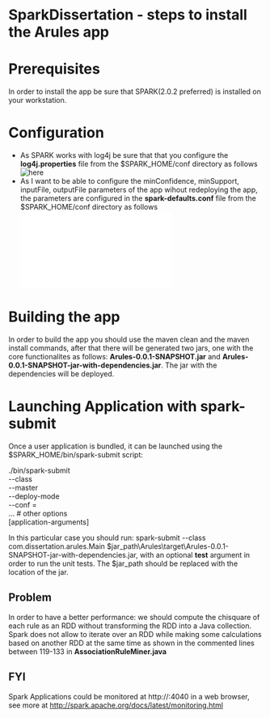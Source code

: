 # SparkDissertation - steps to install the Arules app
# Prerequisites
In order to install the app be sure that SPARK(2.0.2 preferred) is installed on your workstation.
# Configuration
* As SPARK works with log4j be sure that that you configure the **log4j.properties** file
from the $SPARK_HOME/conf directory as follows ![here](config/log4j.properties)
* As I want to be able to configure the minConfidence, minSupport, inputFile, outputFile parameters of the app
wihout redeploying the app, the parameters are configured in the **spark-defaults.conf** file from the $SPARK_HOME/conf
directory as follows ![here](config/spark-defaults.conf)

# Building the app
In order to build the app you should use the maven clean and the maven install commands, after that there will be generated two jars, one with the core functionalites as follows: **Arules-0.0.1-SNAPSHOT.jar** and **Arules-0.0.1-SNAPSHOT-jar-with-dependencies.jar**. The jar with the dependencies will be deployed.
# Launching Application with spark-submit
Once a user application is bundled, it can be launched using the $SPARK_HOME/bin/spark-submit script:

./bin/spark-submit \
  --class <main-class> \
  --master <master-url> \
  --deploy-mode <deploy-mode> \
  --conf <key>=<value> \
  ... # other options
  <application-jar> \
  [application-arguments]

In this particular case you should run: spark-submit --class com.dissertation.arules.Main $jar_path\Arules\target\Arules-0.0.1-SNAPSHOT-jar-with-dependencies.jar,
with an optional **test** argument in order to run the unit tests. The $jar_path should be replaced with the location of the jar.

## Problem
In order to have a better performance: we should compute the chisquare of each rule as an RDD without transforming the RDD into a Java collection. Spark does not allow to iterate over an RDD while making some calculations based on another RDD at the same time as shown in the commented lines between 119-133 in **AssociationRuleMiner.java**

## FYI 
Spark Applications could be monitored at http://<driver-node>:4040 in a web browser, see more at http://spark.apache.org/docs/latest/monitoring.html